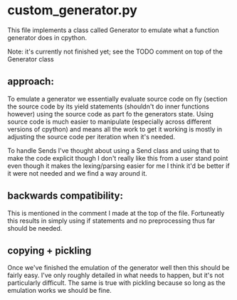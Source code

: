 # custom_generator.py

This file implements a class called Generator to emulate what a function generator does in cpython.

Note: it's currently not finished yet; see the TODO comment on top of the Generator class

## approach:

To emulate a generator we essentially evaluate source code on fly (section the source code by its yield statements (shouldn't do inner functions however) using the source code as part fo the generators state. Using source code is much easier to manipulate (especially across different versions of cpython) and means all the work to get it working is mostly in adjusting the source code per iteration when it's needed.

To handle Sends I've thought about using a Send class and using that to make the code explicit though I don't really like this from a user stand point even though it makes the lexing/parsing easier for me I think it'd be better if it were not needed and we find a way around it.

## backwards compatibility:

This is mentioned in the comment I made at the top of the file. Fortuneatly this results in simply using if statements and no preprocessing thus far should be needed.

## copying + pickling

Once we've finished the emulation of the generator well then this should be fairly easy. I've only roughly detailed in what needs to happen, but it's not particularly difficult. The same is true with pickling because so long as the emulation works we should be fine.
